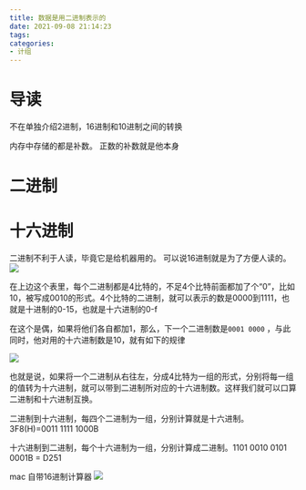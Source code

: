 ```yaml
---
title: 数据是用二进制表示的
date: 2021-09-08 21:14:23
tags:
categories: 
- 计组
---
```


# 导读 
不在单独介绍2进制，16进制和10进制之间的转换

内存中存储的都是补数。 正数的补数就是他本身

# 二进制 

 <!-- 请仔细阅读，弄明白《数据是用二进制表示的》 这一章节 TODO: -->
   

# 十六进制

二进制不利于人读，毕竟它是给机器用的。 可以说16进制就是为了方便人读的。
![](https://isam2016hexo.oss-cn-hangzhou.aliyuncs.com/img/20211011153742.jpg)

在上边这个表里，每个二进制都是4比特的，不足4个比特前面都加了个“0”，比如10，被写成0010的形式。4个比特的二进制，就可以表示的数是0000到1111，也就是十进制的0-15，也就是十六进制的0-f

在这个是偶，如果将他们各自都加1，那么，下一个二进制数是`0001 0000` ，与此同时，他对用的十六进制数是10，就有如下的规律

![](https://isam2016hexo.oss-cn-hangzhou.aliyuncs.com/img/20211011154840.jpg)

也就是说，如果将一个二进制从右往左，分成4比特为一组的形式，分别将每一组的值转为十六进制，就可以带到二进制所对应的十六进制数。这样我们就可以口算 二进制和十六进制互换。

二进制到十六进制，每四个二进制为一组，分别计算就是十六进制。3F8(H)=0011 1111 1000B

十六进制到二进制，每个十六进制为一组，分别计算成二进制。1101 0010 0101 0001B = D251

mac 自带16进制计算器 
![](https://isam2016hexo.oss-cn-hangzhou.aliyuncs.com/img/20211011160115.jpg)